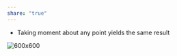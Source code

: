 ```yaml
---  
share: "true"  
---  
```

  
- Taking moment about any point yields the same result  
   
![600x600](Moment%20calculations)  
